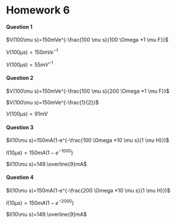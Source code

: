 # Homework 6

#### Question 1  

$V(100\mu s)=150mVe^{-\frac{100 \mu s}{100 \Omega *1 \mu F}}$

$V(100\mu s)=150mVe^{-1}$

$V(100\mu s)=55mV^{-1}$

#### Question 2  

$V(100\mu s)=150mVe^{-\frac{100 \mu s}{200 \Omega *1 \mu F}}$

$V(100\mu s)=150mVe^{-\frac{1}{2}}$

$V(100\mu s)=91mV$

#### Question 3  

$I(10\mu s)=150mA(1-e^{-\frac{100 \Omega *10 \mu s}{1 \mu H}})$

$I(10\mu s)=150mA(1-e^{-1000})$

$I(10\mu s)=149.\overline{9}mA$

#### Question 4  

$I(10\mu s)=150mA(1-e^{-\frac{200 \Omega *10 \mu s}{1 \mu H}})$

$I(10\mu s)=150mA(1-e^{-2000})$

$I(10\mu s)=149.\overline{9}mA$
